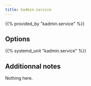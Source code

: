 ```yaml
---
title: kadmin.service
---
```


{{% provided_by "kadmin.service" %}}

## Options

{{% systemd_unit "kadmin.service" %}}

## Additionnal notes

Nothing here.